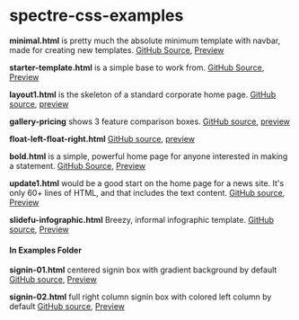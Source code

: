 # spectre-css-examples

**minimal.html** is pretty much the absolute minimum template with navbar, made for creating new templates. [GitHub Source](https://github.com/tomcam/spectre-css-examples/blob/master/minimal.html), [Preview](https://htmlpreview.github.com/?https://github.com/tomcam/spectre-css-examples/blob/master/minimal.html)

**starter-template.html** is a simple base to work from. [GitHub Source](https://github.com/tomcam/spectre-css-examples/blob/master/starter-template.html), [Preview](https://htmlpreview.github.com/?https://github.com/tomcam/spectre-css-examples/blob/master/starter-template.html)

**layout1.html** is the skeleton of a standard corporate home page. [GitHub source](https://github.com/tomcam/spectre-css-examples/blob/master/layout1.html), [preview](http://htmlpreview.github.io/?https://github.com/tomcam/spectre-css-examples/blob/master/layout1.html)

**gallery-pricing** shows 3 feature comparison boxes.
[GitHub source](https://github.com/tomcam/spectre-css-examples/blob/master/gallery-pricing.html), [preview](http://htmlpreview.github.io/?https://github.com/tomcam/spectre-css-examples/blob/master/gallery-pricing.html)

**float-left-float-right.html**
[GitHub source](https://github.com/tomcam/spectre-css-examples/blob/master/float-left-float-right.html), [preview](http://htmlpreview.github.io/?https://github.com/tomcam/spectre-css-examples/blob/master/float-left-float-right.html)

**bold.html** is a simple, powerful home page for anyone interested in making a statement. [GitHub Source](https://github.com/tomcam/spectre-css-examples/blob/master/bold.html), [Preview](https://htmlpreview.github.com/?https://github.com/tomcam/spectre-css-examples/blob/master/bold.html)

**update1.html** would be a good start on the home page for a news site. It's only 60+ lines of HTML, and that includes the text content. [GitHub source](https://github.com/tomcam/spectre-css-examples/blob/master/update1.html), [Preview](https://htmlpreview.github.com/?https://github.com/tomcam/spectre-css-examples/blob/master/update1.html)

**slidefu-infographic.html** Breezy, informal infographic template.
[GitHub source](https://github.com/tomcam/spectre-css-examples/blob/master/slidefu-infographic.html), [Preview](https://htmlpreview.github.com/?https://github.com/tomcam/spectre-css-examples/blob/master/slidefu-infographic.html)

#### In Examples Folder
**signin-01.html** centered signin box with gradient background by default
[GitHub source](https://github.com/Teejay1589/spectre-css-examples/blob/master/examples/signin-01.html), [Preview](http://htmlpreview.github.io/?https://github.com/Teejay1589/spectre-css-examples/blob/master/examples/signin-01.html)

**signin-02.html** full right column signin box with colored left column by default
[GitHub source](https://github.com/Teejay1589/spectre-css-examples/blob/master/examples/signin-02.html), [Preview](http://htmlpreview.github.io/?https://github.com/Teejay1589/spectre-css-examples/blob/master/examples/signin-02.html)